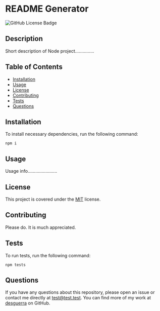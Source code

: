 # README Generator

![GitHub License Badge](https://img.shields.io/badge/license-MIT-pink)

## Description

Short description of Node project...............

## Table of Contents

* [Installation](#installation)
* [Usage](#usage)
* [License](#license)
* [Contributing](#contributing)
* [Tests](#tests)
* [Questions](#questions)


## Installation

To install necessary dependencies, run the following command:
```
npm i
```

## Usage

Usage info.......................

## License

This project is covered under the [MIT](https://choosealicense.com/licenses/mit/) license.

## Contributing

Please do. It is much appreciated.

## Tests

To run tests, run the following command:
```
npm tests
```

## Questions

If you have any questions about this repository, please open an issue or contact me directly at [test@test.test](mailto:test@test.test). You can find more of my work at [desguerra](https://github.com/desguerra) on GitHub.

